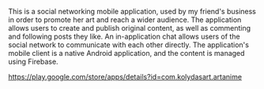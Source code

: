 
This is a social networking mobile application, used by my friend's business in order to promote her art and reach a wider audience. The application allows users to create and publish original content, as well as commenting and following posts they like. An in-application chat allows users of the social network to communicate with each other directly. The application's mobile client is a native Android application, and the content is managed using Firebase.

https://play.google.com/store/apps/details?id=com.kolydasart.artanime
